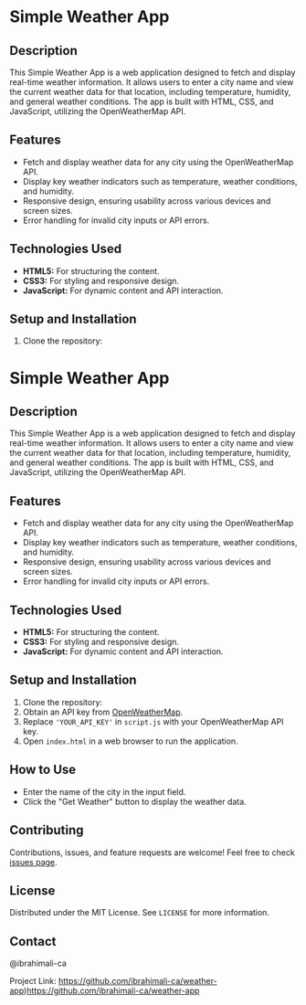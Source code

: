 # Simple Weather App

## Description
This Simple Weather App is a web application designed to fetch and display real-time weather information. It allows users to enter a city name and view the current weather data for that location, including temperature, humidity, and general weather conditions. The app is built with HTML, CSS, and JavaScript, utilizing the OpenWeatherMap API.

## Features
- Fetch and display weather data for any city using the OpenWeatherMap API.
- Display key weather indicators such as temperature, weather conditions, and humidity.
- Responsive design, ensuring usability across various devices and screen sizes.
- Error handling for invalid city inputs or API errors.

## Technologies Used
- **HTML5:** For structuring the content.
- **CSS3:** For styling and responsive design.
- **JavaScript:** For dynamic content and API interaction.

## Setup and Installation
1. Clone the repository:
# Simple Weather App

## Description
This Simple Weather App is a web application designed to fetch and display real-time weather information. It allows users to enter a city name and view the current weather data for that location, including temperature, humidity, and general weather conditions. The app is built with HTML, CSS, and JavaScript, utilizing the OpenWeatherMap API.

## Features
- Fetch and display weather data for any city using the OpenWeatherMap API.
- Display key weather indicators such as temperature, weather conditions, and humidity.
- Responsive design, ensuring usability across various devices and screen sizes.
- Error handling for invalid city inputs or API errors.

## Technologies Used
- **HTML5:** For structuring the content.
- **CSS3:** For styling and responsive design.
- **JavaScript:** For dynamic content and API interaction.

## Setup and Installation
1. Clone the repository:
2. Obtain an API key from [OpenWeatherMap](https://openweathermap.org/).
3. Replace `'YOUR_API_KEY'` in `script.js` with your OpenWeatherMap API key.
4. Open `index.html` in a web browser to run the application.

## How to Use
- Enter the name of the city in the input field.
- Click the "Get Weather" button to display the weather data.

## Contributing
Contributions, issues, and feature requests are welcome! Feel free to check [issues page](link-to-issues-page).

## License
Distributed under the MIT License. See `LICENSE` for more information.

## Contact
@ibrahimali-ca

Project Link: https://github.com/ibrahimali-ca/weather-app)https://github.com/ibrahimali-ca/weather-app
